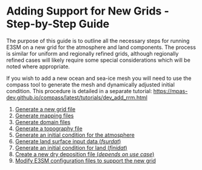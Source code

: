 # Adding Support for New Grids - Step-by-Step Guide

The purpose of this guide is to outline all the necessary steps for running E3SM on a new grid for the atmosphere and land components. The process is similar for uniform and regionally refined grids, although regionally refined cases will likely require some special considerations which will be noted where appropriate.

If you wish to add a new ocean and sea-ice mesh you will need to use the compass tool to generate the mesh and dynamically adjusted initial condition. This procedure is detailed in a separate tutorial:
<https://mpas-dev.github.io/compass/latest/tutorials/dev_add_rrm.html>

<!-- disable certain linter checks here to allow vertical alignment of links -->
<!-- markdownlint-disable MD039 --> <!-- no-space-in-links -->
<!-- markdownlint-disable MD042 --> <!-- no-empty-links -->
1. [Generate a new grid file                                  ](adding-grid-support-step-by-step-guide/generate-new-grid-file.md)
1. [Generate mapping files                                    ]()
1. [Generate domain files                                     ]()
1. [Generate a topography file                                ]()
1. [Generate an initial condition for the atmosphere          ]()
1. [Generate land surface input data (*fsurdat*)              ]()
1. [Generate an initial condition for land (*finidat*)        ]()
1. [Create a new dry deposition file (*depends on use case*)  ]()
1. [Modify E3SM configuration files to support the new grid   ]()
